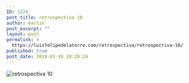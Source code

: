 ```yaml
---
ID: 1224
post_title: retrospectiva 10
author: martin
post_excerpt: ""
layout: post
permalink: >
  https://luisfelipedelatorre.com/retrospectiva/retrospectiva-10/
published: true
post_date: 2019-01-16 18:28:24
---
```

<p><img src="https://luisfelipedelatorre.com/wp-content/uploads/2019/01/retrospectiva-10-638x1024.jpg" alt="retrospectiva 10"/></p>